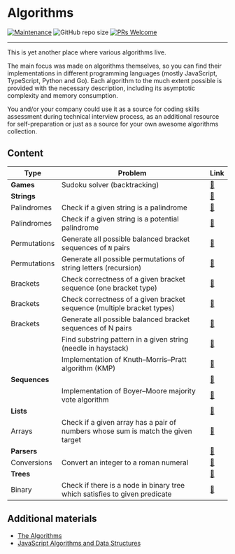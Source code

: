 # Algorithms

[![Maintenance](https://img.shields.io/maintenance/yes/2023.svg?style=flat)]()
![GitHub repo size](https://img.shields.io/github/repo-size/zhibirc/algorithms?style=flat&color=teal)
[![PRs Welcome](https://img.shields.io/badge/PRs-welcome-blue.svg?style=flat)]()

---

This is yet another place where various algorithms live.

The main focus was made on algorithms themselves, so you can find their implementations in different programming languages (mostly JavaScript, TypeScript, Python and Go). Each algorithm to the much extent possible is provided with the necessary description, including its asymptotic complexity and memory consumption.

You and/or your company could use it as a source for coding skills assessment during technical interview process, as an additional resource for self-preparation or just as a source for your own awesome algorithms collection.

## Content

| Type         | Problem                                                                          | Link                                                             |
|--------------|----------------------------------------------------------------------------------|------------------------------------------------------------------|
| **Games**    | Sudoku solver (backtracking)                                                     | [🔗](./games/sudoku-solver.py)                                   |
| **Strings**  |                                                                                  | [🔗](./strings/)                                                 |
| Palindromes  | Check if a given string is a palindrome                                          | [🔗](./strings/palindromes/is-palindrome.go)                     |
| Palindromes  | Check if a given string is a potential palindrome                                | [🔗](./strings/palindromes/is-potential-palindrome.py)           |
| Permutations | Generate all possible balanced bracket sequences of `N` pairs                    | [🔗](./strings/permutations/balanced-bracket-sequences.py)       |
| Permutations | Generate all possible permutations of string letters (recursion)                 | [🔗](./strings/permutations/generate-all-recursive.ts)           |
| Brackets     | Check correctness of a given bracket sequence (one bracket type)                 | [🔗](./strings/brackets/is-correct-onetype-bracket-sequence.js)  |
| Brackets     | Check correctness of a given bracket sequence (multiple bracket types)           | [🔗](./strings/brackets/is-correct-multitype-bracket-sequence.js)|
| Brackets     | Generate all possible balanced bracket sequences of N pairs                      | [🔗](./strings/brackets/generate-bracket-sequences-recursion.py) |
|              | Find substring pattern in a given string (needle in haystack)                    | [🔗](./strings/find-needle-haystack.py)                          |
|              | Implementation of Knuth–Morris–Pratt algorithm (KMP)                             | [🔗](./strings/knuth-morris-pratt.py)                            |
| **Sequences**|                                                                                  | [🔗](./sequences/)                                               |
|              | Implementation of Boyer–Moore majority vote algorithm                            | [🔗](./sequences/boyer-moore-majority-vote.go)                   |
| **Lists**    |                                                                                  | [🔗](./lists/)                                                   |
| Arrays       | Check if a given array has a pair of numbers whose sum is match the given target | [🔗](./lists/arrays/has-pair-sum-equal-n.js)                     |
| **Parsers**  |                                                                                  | [🔗](./parsers/)                                                 |
| Conversions  | Convert an integer to a roman numeral                                            | [🔗](./parsers/conversions/integer-to-roman.ts)                  |
| **Trees**    |                                                                                  | [🔗](./trees/)                                                   |
| Binary       | Check if there is a node in binary tree which satisfies to given predicate       | [🔗](./trees/binary/search.py)                                   |

## Additional materials

- [The Algorithms](https://the-algorithms.com)
- [JavaScript Algorithms and Data Structures](https://github.com/trekhleb/javascript-algorithms)